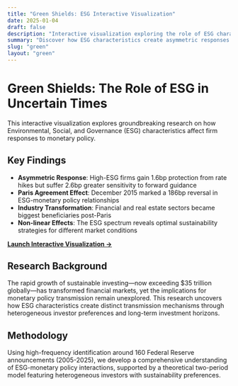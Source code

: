 ```yaml
---
title: "Green Shields: ESG Interactive Visualization"
date: 2025-01-04
draft: false
description: "Interactive visualization exploring the role of ESG characteristics in monetary policy transmission"
summary: "Discover how ESG characteristics create asymmetric responses to monetary policy, featuring the Paris Agreement transformation and industry-specific effects through interactive data visualizations."
slug: "green"
layout: "green"
---
```


# Green Shields: The Role of ESG in Uncertain Times

This interactive visualization explores groundbreaking research on how Environmental, Social, and Governance (ESG) characteristics affect firm responses to monetary policy.

## Key Findings

- **Asymmetric Response**: High-ESG firms gain 1.6bp protection from rate hikes but suffer 2.6bp greater sensitivity to forward guidance
- **Paris Agreement Effect**: December 2015 marked a 186bp reversal in ESG-monetary policy relationships  
- **Industry Transformation**: Financial and real estate sectors became biggest beneficiaries post-Paris
- **Non-linear Effects**: The ESG spectrum reveals optimal sustainability strategies for different market conditions

[**Launch Interactive Visualization →**](/green-simple.html)

## Research Background

The rapid growth of sustainable investing—now exceeding $35 trillion globally—has transformed financial markets, yet the implications for monetary policy transmission remain unexplored. This research uncovers how ESG characteristics create distinct transmission mechanisms through heterogeneous investor preferences and long-term investment horizons.

## Methodology

Using high-frequency identification around 160 Federal Reserve announcements (2005-2025), we develop a comprehensive understanding of ESG-monetary policy interactions, supported by a theoretical two-period model featuring heterogeneous investors with sustainability preferences. 